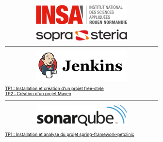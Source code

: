 <center><img src="images/logo_insa.png" alt="drawing" width="300"/>

<img src="images/logo_sopra_steria.png" alt="drawing" width="300"/></center>

----------


<center><img src="images/jenkins.png" width="300"/></center>

[TP1 : Installation et création d'un projet free-style](JENKINS.md "Ouvrir le TP1 Jenkins")   
[TP2 : Création d'un projet Maven](JENKINS1.md "Ouvrir le TP2 Jenkins")    


----------


<center><img src="images/sonarqube.png" width="300"/></center>

[TP1 : Installation et analyse du projet spring-framework-petclinic](SONAR.md "Ouvrir le TP1 Sonarqube")




 
